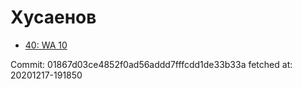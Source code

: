 # Хусаенов
- [40: WA 10](40.md)

Commit: 01867d03ce4852f0ad56addd7fffcdd1de33b33a
 fetched at: 20201217-191850
